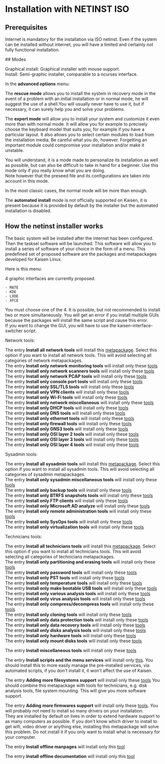 # Installation with NETINST ISO

## Prerequisites

Internet is mandatory for the installation via ISO netinst. Even if the system can be installed without internet, you will have a limited and certainly not fully functional installation.

## Modes

Graphical install: Graphical installer with mouse support.  
Install: Semi-graphic installer, comparable to a ncurses interface.  

In the **advanced options** menu:  

The **rescue mode** allows you to install the system in recovery mode in the event of a problem with an initial installation or in normal mode, he will suggest the use of a shell.You will usually never have to use it, but if necessary, it can surely help you and solve your problems.  

The **expert mode** will allow you to install your system and customize it even more than with normal mode. It will allow you for example to precisely choose the keyboard model that suits you, for example if you have a particular layout. It also allows you to select certain modules to load from the installation media. Be careful what you do, however. Forgetting an important module could compromise your installation and/or make it unstable.  

You will understand, it is a mode made to personalize its installation as well as possible, but can also be difficult to take in hand for a beginner. Use this mode only if you really know what you are doing.  
Note however that the preseed file and its configurations are taken into account in this mode.  

In the most classic cases, the normal mode will be more than enough.  

The **automated install** mode is not officially supported on Kaisen, it is present because it is provided by default by the installer but the automated installation is disabled.

## How the netinst installer works

The basic system will be installed after the internet has been configured.  
Then the tasksel software will be launched. This software will allow you to install a series of software of your choice in the form of a menu. This predefined set of proposed software are the packages and metapackages developed for Kaisen Linux.  

Here is this menu:  

4 graphic interfaces are currently proposed.
```
- MATE
- KDE
- LXDE
- XFCE
```
You must choose one of the 4. It is possible, but not recommended to install two or more simultaneously. You will get an error if you install multiple GUIs because the packages will install the same script and cause this error.  
If you want to change the GUI, you will have to use the kaisen-interface-switcher script.  

Network tools:    

The entry **Install all network tools** will install this [metapackage](metapackages.html#kaisen-network-tools). Select this option if you want to install all network tools. This will avoid selecting all categories of network metapackages.  
The entry **Install only network monitoring tools** will install only these [tools](tools.html#monitoring)  
The entry **Install only network scanners tools** will install only these [tools](tools.html#network-scanners)  
The entry **Install only network PCAP tools** will install only these [tools](tools.html#pcap)  
The entry **Install only console port tools** will install only these [tools](tools.html#console-port)  
The entry **Install only SSL/TLS tools** will install only these [tools](tools.html#ssl-tls)  
The entry **Install only VPN clients** will install only these [tools](tools.html#vpn)  
The entry **Install only Wi-Fi tools** will install only these [tools](tools.html#wi-fi)  
The entry **Install only network miscellaneous** will install only these [tools](tools.html#various-network-administrators-tools)  
The entry **Install only DHCP tools** will install only these [tools](tools.html#dhcp)  
The entry **Install only DNS tools** will install only these [tools](tools.html#dns)  
The entry **Install only ethernet tools** will install only these [tools](tools.html#ethernet)  
The entry **Install only firewall tools** will install only these [tools](tools.html#firewall)  
The entry **Install only GNS3 tools** will install only these [tools](tools.html#gns3)  
The entry **Install only OSI layer 2 tools** will install only these [tools](tools.html#mac)  
The entry **Install only OSI layer 3 tools** will install only these [tools](tools.html#ip)  
The entry **Install only OSI layer 4 tools** will install only these [tools](tools.html#tcp-udp)  

Sysadmin tools:    

The entry **Install all sysadmin tools** will install this [metapackage](metapackages.html#kaisen-sysadmin-tools). Select this option if you want to install all sysadmin tools. This will avoid selecting all categories of sysadmin metapackages.  
The entry **Install only sysadmin miscellaneous tools** will install only these [tools](tools.html#various-system-administrators-tools)  
The entry **Install only backup tools** will install only these [tools](tools.html#backup-tools)  
The entry **Install only BTRFS snapshots tools** will install only these [tools](tools.html#system-snapshots)  
The entry **Install only FTP clients** will install only these [tools](tools.html#ftp)  
The entry **Install only Microsoft AD analyze** will install only these [tools](tools.html#microsoft)  
The entry **Install only remote administration tools** will install only these [tools](tools.html#remote-administration)  
The entry **Install only SysOps tools** will install only these [tools](tools.html#sysops)   
The entry **Install only virtualization tools** will install only these [tools](tools.html#virtualization)  

Technicians tools:  

The entry **Install all technicians tools** will install this [metapackage](metapackages.html#kaisen-technicians-tools). Select this option if you want to install all technicians tools. This will avoid selecting all categories of technicians metapackages.  
The entry **Install only partitioning and erasing tools** will install only these [tools](tools.html#partionning-and-delete-tools)  
The entry **Install only password tools** will install only these [tools](tools.html#password-tools)  
The entry **Install only PST tools** will install only these [tools](tools.html#outlook-pst)  
The entry **Install only temperature tools** will install only these [tools](tools.html#temperature-analysis)  
The entry **Install only make bootable USB tools** will install only these [tools](tools.html#usb-boot)  
The entry **Install only various analysis tools** will install only these [tools](tools.html#various-analysis)  
The entry **Install only virus analysis tools** will install only these [tools](tools.html#virus-analysis)  
The entry **Install only compress/decompress tools** will install only these [tools](tools.html#compress-decompress)  
The entry **Install only cloning tools** will install only these [tools](tools.html#cloning)  
The entry **Install only data protection tools** will install only these [tools](tools.html#data-protection)  
The entry **Install only data recovery tools** will install only these [tools](tools.html#data-recovery)  
The entry **Install only disks analysis tools** will install only these [tools](tools.html#disks-analysis)  
The entry **Install only hardware tools** will install only these [tools](tools.html#hardware)  
The entry **Install only mount disks tools** will install only these [tools](tools.html#mount)  

The entry **Install miscellaneous tools** will install only these [tools](tools.html#miscellaneous-tools)  

The entry **Install scripts and the menu services** will install only [this](menu.html#services). You should install this to more easily manage the pre-installed services, via automated scripts, if you don't install it, it won't affect the use of Kaisen.  

The entry **Adding more filesystems support** will install only these [tools](tools.html#filesystems-tools) You should combine this metapackage with tools for technicians, e.g. disk analysis tools, file system mounting. This will give you more software support.  

The entry **Adding more firmwares support** will install only these [tools](tools.html#integrated-firmwares). You will probably not need to install so many drivers on your installation.  
They are installed by default on lives in order to extend hardware support to as many computers as possible. If you don't know which driver to install to get wifi, video driver or anything else, installing this metapackage will solve this problem. Do not install it if you only want to install what is necessary for your computer.  

The entry **Install offline manpages** will install only this [tool](packages.html#kaisen-manpages)  

The entry **Install offline documentation** will install only this [tool](packages.html#kaisen-documentation)